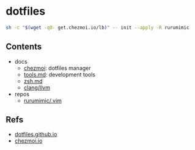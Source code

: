 # dotfiles

```bash
sh -c "$(wget -qO- get.chezmoi.io/lb)" -- init --apply -R rurumimic
```

## Contents

- docs
  - [chezmoi](docs/chezmoi.md): dotfiles manager
  - [tools.md](docs/tools.md): development tools
  - [zsh.md](docs/zsh.md)
  - [clang/llvm](docs/clang.md) 
- repos
  - [rurumimic/.vim](https://github.com/rurumimic/.vim)

## Refs

- [dotfiles.github.io](https://dotfiles.github.io/)
- [chezmoi.io](https://www.chezmoi.io/)

